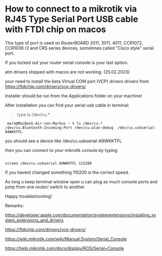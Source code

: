 # How to connect to a mikrotik via RJ45 Type Serial Port USB cable with FTDI chip on macos


This type of port is used on RouterBOARD 2011, 3011, 4011, CCR1072, CCR1036 r2 and CRS series devices, sometimes called "Cisco style" serial port.


If you locked out  your router serial console is your last option. 



atm drivers shipped with macos are not working. (25.02.2023)

your need to install the beta Virtual COM port (VCP) drivers drivers from  https://ftdichip.com/drivers/vcp-drivers/

Installer should be run from the Applications folder on your machine!

After installation you can find your serial usb cable in terminal: 
> type ls /dev/cu.*  

```
 mark@MacBook-Air-von-Markus ~ % ls /dev/cu.*                            
/dev/cu.Bluetooth-Incoming-Port	/dev/cu.wlan-debug  /dev/cu.usbserial-A9WKKTFL
```

you should see a device like  /dev/cu.usbserial-A9WKKTFL

then you can connect to your mikrotik console by typing
```

screen /dev/cu.usbserial-A9WKKTFL 115200

```

If you havent changed something 115200 is the correct speed.

As long u keep terminal window open u can plug as much console ports and jump from one router/ switch to another.

Happy troubleshooting!













Remarks:

https://developer.apple.com/documentation/systemextensions/installing_system_extensions_and_drivers

https://ftdichip.com/drivers/vcp-drivers/

https://wiki.mikrotik.com/wiki/Manual:System/Serial_Console

https://help.mikrotik.com/docs/display/ROS/Serial+Console


